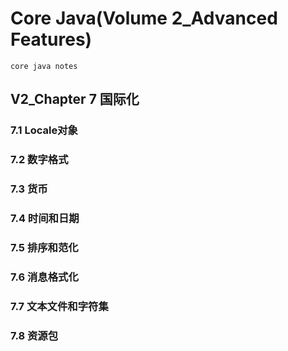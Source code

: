 # Core Java(Volume 2_Advanced Features)
    core java notes
## V2_Chapter 7 国际化
### 7.1 Locale对象
### 7.2 数字格式
### 7.3 货币
### 7.4 时间和日期
### 7.5 排序和范化
### 7.6 消息格式化
### 7.7 文本文件和字符集
### 7.8 资源包
